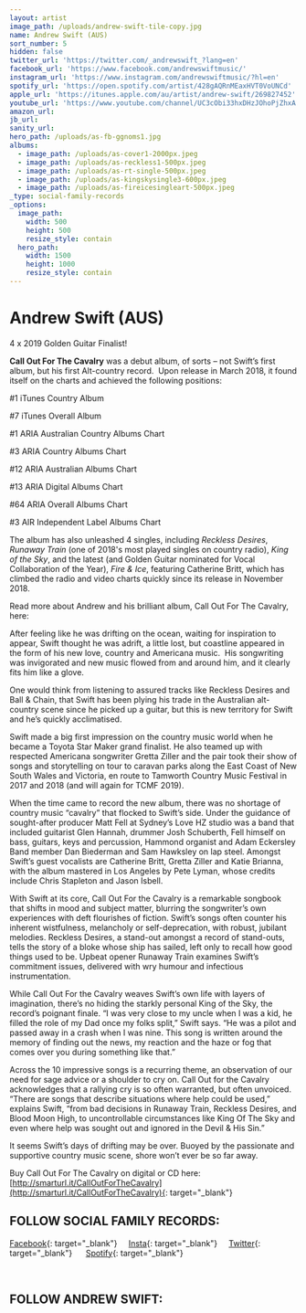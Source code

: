 ```yaml
---
layout: artist
image_path: /uploads/andrew-swift-tile-copy.jpg
name: Andrew Swift (AUS)
sort_number: 5
hidden: false
twitter_url: 'https://twitter.com/_andrewswift_?lang=en'
facebook_url: 'https://www.facebook.com/andrewswiftmusic/'
instagram_url: 'https://www.instagram.com/andrewswiftmusic/?hl=en'
spotify_url: 'https://open.spotify.com/artist/428gAQRnMEaxHVT0VoUNCd'
apple_url: 'https://itunes.apple.com/au/artist/andrew-swift/269827452'
youtube_url: 'https://www.youtube.com/channel/UC3cObi33hxDHzJOhoPjZhxA'
amazon_url: 
jb_url: 
sanity_url: 
hero_path: /uploads/as-fb-ggnoms1.jpg
albums:
  - image_path: /uploads/as-cover1-2000px.jpeg
  - image_path: /uploads/as-reckless1-500px.jpeg
  - image_path: /uploads/as-rt-single-500px.jpeg
  - image_path: /uploads/as-kingskysingle3-600px.jpeg
  - image_path: /uploads/as-fireicesingleart-500px.jpeg
_type: social-family-records
_options:
  image_path:
    width: 500
    height: 500
    resize_style: contain
  hero_path:
    width: 1500
    height: 1000
    resize_style: contain
---
```


# Andrew Swift (AUS)

4 x 2019 Golden Guitar Finalist!

**Call Out For The Cavalry** was a debut album, of sorts – not Swift’s first album, but his first Alt-country record.&nbsp; Upon release in March 2018, it found itself on the charts and achieved the following positions:

#1 iTunes Country Album&nbsp;

#7 iTunes Overall Album&nbsp;

#1 ARIA Australian Country Albums Chart&nbsp;

#3 ARIA Country Albums Chart&nbsp;

#12 ARIA Australian Albums Chart&nbsp;

#13 ARIA Digital Albums Chart&nbsp;

#64 ARIA Overall Albums Chart&nbsp;

#3 AIR Independent Label Albums Chart&nbsp;

The album has also unleashed 4 singles, including *Reckless Desires*, *Runaway Train* (one of 2018's most played singles on country radio), *King of the Sky*, and the latest (and Golden Guitar nominated for Vocal Collaboration of the Year), *Fire & Ice*, featuring Catherine Britt, which has climbed the radio and video charts quickly since its release in November 2018.

Read more about Andrew and his brilliant album, Call Out For The Cavalry, here:

After feeling like he was drifting on the ocean, waiting for inspiration to appear, Swift thought he was adrift, a little lost, but coastline appeared in the form of his new love, country and Americana music.&nbsp; His songwriting was invigorated and new music flowed from and around him, and it clearly fits him like a glove.

One would think from listening to assured tracks like Reckless Desires and Ball & Chain, that Swift has been plying his trade in the Australian alt-country scene since he picked up a guitar, but this is new territory for Swift and he’s quickly acclimatised.

Swift made a big first impression on the country music world when he became a Toyota Star Maker grand finalist. He also teamed up with respected Americana songwriter Gretta Ziller and the pair took their show of songs and storytelling on tour to caravan parks along the East Coast of New South Wales and Victoria, en route to Tamworth Country Music Festival in 2017 and 2018 (and will again for TCMF 2019).&nbsp;

When the time came to record the new album, there was no shortage of country music “cavalry” that flocked to Swift’s side. Under the guidance of sought-after producer Matt Fell at Sydney’s Love HZ studio was a band that included guitarist Glen Hannah, drummer Josh Schuberth, Fell himself on bass, guitars, keys and percussion, Hammond organist and Adam Eckersley Band member Dan Biederman and Sam Hawksley on lap steel. Amongst Swift’s guest vocalists are Catherine Britt, Gretta Ziller and Katie Brianna, with the album mastered in Los Angeles by Pete Lyman, whose credits include Chris Stapleton and Jason Isbell.

With Swift at its core, Call Out For the Cavalry is a remarkable songbook that shifts in mood and subject matter, blurring the songwriter’s own experiences with deft flourishes of fiction. Swift’s songs often counter his inherent wistfulness, melancholy or self-deprecation, with robust, jubilant melodies. Reckless Desires, a stand-out amongst a record of stand-outs, tells the story of a bloke whose ship has sailed, left only to recall how good things used to be. Upbeat opener Runaway Train examines Swift’s commitment issues, delivered with wry humour and infectious instrumentation.

While Call Out For the Cavalry weaves Swift’s own life with layers of imagination, there’s no hiding the starkly personal King of the Sky, the record’s poignant finale. “I was very close to my uncle when I was a kid, he filled the role of my Dad once my folks split,” Swift says. “He was a pilot and passed away in a crash when I was nine. This song is written around the memory of finding out the news, my reaction and the haze or fog that comes over you during something like that.”

Across the 10 impressive songs is a recurring theme, an observation of our need for sage advice or a shoulder to cry on. Call Out for the Cavalry acknowledges that a rallying cry is so often warranted, but often unvoiced. “There are songs that describe situations where help could be used,” explains Swift, “from bad decisions in Runaway Train, Reckless Desires, and Blood Moon High, to uncontrollable circumstances like King Of The Sky and even where help was sought out and ignored in the Devil & His Sin.”

It seems Swift’s days of drifting may be over. Buoyed by the passionate and supportive country music scene, shore won’t ever be so far away.

Buy Call Out For The Cavalry on digital or CD here:&nbsp; [http://smarturl.it/CallOutForTheCavalry](http://smarturl.it/CallOutForTheCavalry){: target="_blank"}

## FOLLOW SOCIAL FAMILY RECORDS:

[Facebook](https://www.facebook.com/socialfamilyrecords/){: target="_blank"}&nbsp; &nbsp; &nbsp;[Insta](https://www.instagram.com/socialfamilyrecords/){: target="_blank"}&nbsp; &nbsp; &nbsp;[Twitter](https://twitter.com/SocialFamilyREC){: target="_blank"}&nbsp; &nbsp; &nbsp;&nbsp;[Spotify](https://open.spotify.com/user/socialfamilyrecords?si=kkmIcbpBQOmr6Cs9s_N7Sg){: target="_blank"}

&nbsp;

## FOLLOW ANDREW SWIFT: